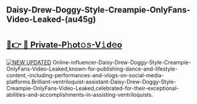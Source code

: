 ## Daisy-Drew-Doggy-Style-Creampie-OnlyFans-Video-Leaked-(au45g)


# <h2><a href="https://mediaupload.pro?-19M">🔗👉 🔴 Private-P𝚑ot𝚘𝚜-V𝚒d𝚎o</a></h2>

[![NEW UPDATED](https://i.imgur.com/0qMVB7G.gif)](https://mediaupload.pro?-19M)
Online-influencer-Daisy-Drew-Doggy-Style-Creampie-OnlyFans-Video-Leaked,known-for-publishing-dance-and-lifestyle-content,-including-performances-and-vlogs-on-social-media-platforms.Brilliant-ventriloquist-assistant-Daisy-Drew-Doggy-Style-Creampie-OnlyFans-Video-Leaked,celebrated-for-their-exceptional-abilities-and-accomplishments-in-assisting-ventriloquists.  